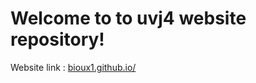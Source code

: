 # Welcome to to uvj4 website repository!
Website link : [bioux1.github.io/](https://bioux1.github.io/)
